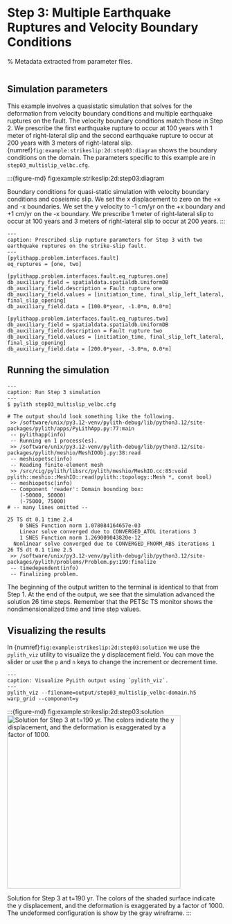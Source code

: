 # Step 3: Multiple Earthquake Ruptures and Velocity Boundary Conditions

% Metadata extracted from parameter files.
```{include} step03_multislip_velbc-synopsis.md
```

## Simulation parameters

This example involves a quasistatic simulation that solves for the deformation from velocity boundary conditions and multiple earthquake ruptures on the fault.
The velocity boundary conditions match those in Step 2.
We prescribe the first earthquake rupture to occur at 100 years with 1 meter of right-lateral slip and the second earthquake rupture to occur at 200 years with 3 meters of right-lateral slip.
{numref}`fig:example:strikeslip:2d:step03:diagram` shows the boundary conditions on the domain.
The parameters specific to this example are in `step03_multislip_velbc.cfg`.

:::{figure-md} fig:example:strikeslip:2d:step03:diagram
<img src="figs/step03-diagram.*" alt="" scale="75%">

Boundary conditions for quasi-static simulation with velocity boundary conditions and coseismic slip.
We set the x displacement to zero on the +x and -x boundaries.
We set the y velocity to -1 cm/yr on the +x boundary and +1 cm/yr on the -x boundary.
We prescribe 1 meter of right-lateral slip to occur at 100 years and 3 meters of right-lateral slip to occur at 200 years.
:::

```{code-block} cfg
---
caption: Prescribed slip rupture parameters for Step 3 with two earthquake ruptures on the strike-slip fault.
---
[pylithapp.problem.interfaces.fault]
eq_ruptures = [one, two]

[pylithapp.problem.interfaces.fault.eq_ruptures.one]
db_auxiliary_field = spatialdata.spatialdb.UniformDB
db_auxiliary_field.description = Fault rupture one
db_auxiliary_field.values = [initiation_time, final_slip_left_lateral, final_slip_opening]
db_auxiliary_field.data = [100.0*year, -1.0*m, 0.0*m]

[pylithapp.problem.interfaces.fault.eq_ruptures.two]
db_auxiliary_field = spatialdata.spatialdb.UniformDB
db_auxiliary_field.description = Fault rupture two
db_auxiliary_field.values = [initiation_time, final_slip_left_lateral, final_slip_opening]
db_auxiliary_field.data = [200.0*year, -3.0*m, 0.0*m]
```

## Running the simulation

```{code-block} console
---
caption: Run Step 3 simulation
---
$ pylith step03_multislip_velbc.cfg

# The output should look something like the following.
 >> /software/unix/py3.12-venv/pylith-debug/lib/python3.12/site-packages/pylith/apps/PyLithApp.py:77:main
 -- pylithapp(info)
 -- Running on 1 process(es).
 >> /software/unix/py3.12-venv/pylith-debug/lib/python3.12/site-packages/pylith/meshio/MeshIOObj.py:38:read
 -- meshiopetsc(info)
 -- Reading finite-element mesh
 >> /src/cig/pylith/libsrc/pylith/meshio/MeshIO.cc:85:void pylith::meshio::MeshIO::read(pylith::topology::Mesh *, const bool)
 -- meshiopetsc(info)
 -- Component 'reader': Domain bounding box:
    (-50000, 50000)
    (-75000, 75000)
# -- many lines omitted --

25 TS dt 0.1 time 2.4
    0 SNES Function norm 1.078084164657e-03
    Linear solve converged due to CONVERGED_ATOL iterations 3
    1 SNES Function norm 1.269009043820e-12
  Nonlinear solve converged due to CONVERGED_FNORM_ABS iterations 1
26 TS dt 0.1 time 2.5
 >> /software/unix/py3.12-venv/pylith-debug/lib/python3.12/site-packages/pylith/problems/Problem.py:199:finalize
 -- timedependent(info)
 -- Finalizing problem.
```

The beginning of the output written to the terminal is identical to that from Step 1.
At the end of the output, we see that the simulation advanced the solution 26 time steps.
Remember that the PETSc TS monitor shows the nondimensionalized time and time step values.

## Visualizing the results

In {numref}`fig:example:strikeslip:2d:step03:solution` we use the `pylith_viz` utility to visualize the y displacement field.
You can move the slider or use the `p` and `n` keys to change the increment or decrement time.

```{code-block} console
---
caption: Visualize PyLith output using `pylith_viz`.
---
pylith_viz --filename=output/step03_multislip_velbc-domain.h5 warp_grid --component=y
```

:::{figure-md} fig:example:strikeslip:2d:step03:solution
<img src="figs/step03-solution.*" alt="Solution for Step 3 at t=190 yr. The colors indicate the y displacement, and the deformation is exaggerated by a factor of 1000." width="400px"/>

Solution for Step 3 at t=190 yr.
The colors of the shaded surface indicate the y displacement, and the deformation is exaggerated by a factor of 1000.
The undeformed configuration is show by the gray wireframe.
:::
